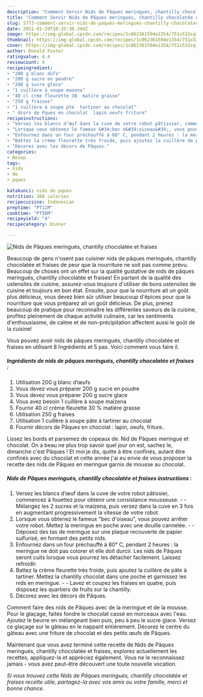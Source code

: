 ```yaml
---
description: "Comment Servir Nids de Pâques meringués, chantilly chocolatée et fraises"
title: "Comment Servir Nids de Pâques meringués, chantilly chocolatée et fraises"
slug: 5773-comment-servir-nids-de-paques-meringues-chantilly-chocolatee-et-fraises
date: 2021-01-29T10:35:30.394Z
image: https://img-global.cpcdn.com/recipes/1c062361594e1354/751x532cq70/nids-de-paques-meringues-chantilly-chocolatee-et-fraises-photo-principale-de-la-recette.jpg
thumbnail: https://img-global.cpcdn.com/recipes/1c062361594e1354/751x532cq70/nids-de-paques-meringues-chantilly-chocolatee-et-fraises-photo-principale-de-la-recette.jpg
cover: https://img-global.cpcdn.com/recipes/1c062361594e1354/751x532cq70/nids-de-paques-meringues-chantilly-chocolatee-et-fraises-photo-principale-de-la-recette.jpg
author: Donald Foster
ratingvalue: 4.4
reviewcount: 4
recipeingredient:
- "200 g blanc dufs"
- "200 g sucre en poudre"
- "200 g sucre glace"
- "1 cuillère à soupe mazena"
- "40 cl crme fleurette 30  matire grasse"
- "250 g fraises"
- "1 cuillère à soupe pte  tartiner au chocolat"
- " dcors de Pques en chocolat  lapin oeufs friture"
recipeinstructions:
- "Versez les blancs d’œuf dans la cuve de votre robot pâtissier, commencez à fouettez pour obtenir une consistance mousseuse.  Mélangez les 2 sucres et la maïzena, puis versez dans la cuve en 3 fois en augmentant progressivement la vitesse de votre robot."
- "Lorsque vous obtenez le fameux &#34;bec d&#39;oiseau&#34;, vous pouvez arrêter votre robot. Mettez la meringue en poche avec une douille cannelée.  Déposez des tas de meringue sur une plaque recouverte de papier sulfurisé, en formant des petits nids."
- "Enfournez dans un four préchauffé à 80° C, pendant 2 heures : la meringue ne doit pas colorer et elle doit durcir. Les nids de Pâques seront cuits lorsque vous pourrez les détacher facilement. Laissez refroidir."
- "Battez la crème fleurette très froide, puis ajoutez la cuillère de pâte à tartiner. Mettez la chantilly chocolat dans une poche et garnissez les nids en meringue.  Lavez et coupez les fraises en quatre, puis disposez les quartiers de fruits sur la chantilly."
- "Décorez avec les décors de Pâques."
categories:
- Resep
tags:
- nids
- de
- pques

katakunci: nids de pques 
nutrition: 260 calories
recipecuisine: Indonesian
preptime: "PT11M"
cooktime: "PT56M"
recipeyield: "4"
recipecategory: Dinner

---
```



![Nids de Pâques meringués, chantilly chocolatée et fraises](https://img-global.cpcdn.com/recipes/1c062361594e1354/751x532cq70/nids-de-paques-meringues-chantilly-chocolatee-et-fraises-photo-principale-de-la-recette.jpg)

Beaucoup de gens n'osent pas cuisiner nids de pâques meringués, chantilly chocolatée et fraises de peur que la nourriture ne soit pas comme prévu. Beaucoup de choses ont un effet sur la qualité gustative de nids de pâques meringués, chantilly chocolatée et fraises! En partant de la qualité des ustensiles de cuisine, assurez-vous toujours d'utiliser de bons ustensiles de cuisine et toujours en bon état. Ensuite, pour que la nourriture ait un goût plus délicieux, vous devez bien sûr utiliser beaucoup d'épices pour que la nourriture que vous préparez ait un goût délicieux. De plus, prenez beaucoup de pratique pour reconnaître les différentes saveurs de la cuisine, profitez pleinement de chaque activité culinaire, car les sentiments d'enthousiasme, de calme et de non-précipitation affectent aussi le goût de la cuisine!

<!--inarticleads1-->

Vous pouvez avoir nids de pâques meringués, chantilly chocolatée et fraises en utilisant 8 Ingrédients et 5 pas. Voici comment vous faire il.

##### Ingrédients de nids de pâques meringués, chantilly chocolatée et fraises :

1. Utilisation 200 g blanc d’œufs
1. Vous devez vous préparer 200 g sucre en poudre
1. Vous devez vous préparer 200 g sucre glace
1. Vous avez besoin 1 cuillère à soupe maïzena
1. Fournir 40 cl crème fleurette 30 % matière grasse
1. Utilisation 250 g fraises
1. Utilisation 1 cuillère à soupe pâte à tartiner au chocolat
1. Fournir  décors de Pâques en chocolat : lapin, oeufs, friture..


Lissez les bords et parsemez de copeaux de. Nid de Pâques meringue et chocolat. On a beau ne plus trop savoir quel jour on est, sachez le, dimanche c&#39;est Pâques ! Et moi je dis, quitte à être confinés, autant être confinés avec du chocolat et cette année j&#39;ai eu envie de vous proposer la recette des nids de Pâques en meringue garnis de mousse au chocolat. 

<!--inarticleads2-->

##### Nids de Pâques meringués, chantilly chocolatée et fraises instructions :

1. Versez les blancs d’œuf dans la cuve de votre robot pâtissier, commencez à fouettez pour obtenir une consistance mousseuse. -  - Mélangez les 2 sucres et la maïzena, puis versez dans la cuve en 3 fois en augmentant progressivement la vitesse de votre robot.
1. Lorsque vous obtenez le fameux &#34;bec d&#39;oiseau&#34;, vous pouvez arrêter votre robot. Mettez la meringue en poche avec une douille cannelée. -  - Déposez des tas de meringue sur une plaque recouverte de papier sulfurisé, en formant des petits nids.
1. Enfournez dans un four préchauffé à 80° C, pendant 2 heures : la meringue ne doit pas colorer et elle doit durcir. Les nids de Pâques seront cuits lorsque vous pourrez les détacher facilement. Laissez refroidir.
1. Battez la crème fleurette très froide, puis ajoutez la cuillère de pâte à tartiner. Mettez la chantilly chocolat dans une poche et garnissez les nids en meringue. -  - Lavez et coupez les fraises en quatre, puis disposez les quartiers de fruits sur la chantilly.
1. Décorez avec les décors de Pâques.


Comment faire des nids de Pâques avec de la meringue et de la mousse. Pour le glaçage, faites fondre le chocolat cassé en morceaux avec l&#39;eau. Ajoutez le beurre en mélangeant bien puis, peu à peu le sucre glace. Versez ce glaçage sur le gâteau en le nappant entièrement. Décorez le centre du gâteau avec une friture de chocolat et des petits œufs de Pâques. 

<!--inarticleads1-->

<p>
Maintenant que vous avez terminé cette recette de Nids de Pâques meringués, chantilly chocolatée et fraises, explorez actuellement les recettes, appliquez-la et appréciez également. Vous ne le reconnaissez jamais - vous avez peut-être découvert une toute nouvelle vocation.
</p>

<p>
<i>Si vous trouvez cette Nids de Pâques meringués, chantilly chocolatée et fraises recette utile, partagez-la avec vos amis ou votre famille, merci et bonne chance.</i>
</p>
